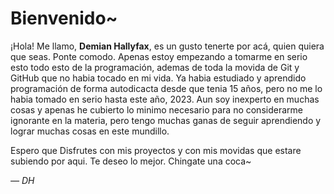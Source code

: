 # Bienvenido~

¡Hola!
Me llamo, **Demian Hallyfax**, es un gusto tenerte por acá, quien quiera que seas. Ponte comodo.
Apenas estoy empezando a tomarme en serio esto todo esto de la programación, ademas de toda la movida de Git y GitHub que no habia tocado en mi vida. Ya habia estudiado y aprendido programación de forma autodicacta desde que tenia 15 años, pero no me lo habia tomado en serio hasta este año, 2023. 
Aun soy inexperto en muchas cosas y apenas he cubierto lo minimo necesario para no considerarme ignorante en la materia, pero tengo muchas ganas de seguir aprendiendo y lograr muchas cosas en este mundillo.

Espero que Disfrutes con mis proyectos y con mis movidas que estare subiendo por aqui.
Te deseo lo mejor. Chingate una coca~

  *— DH*
